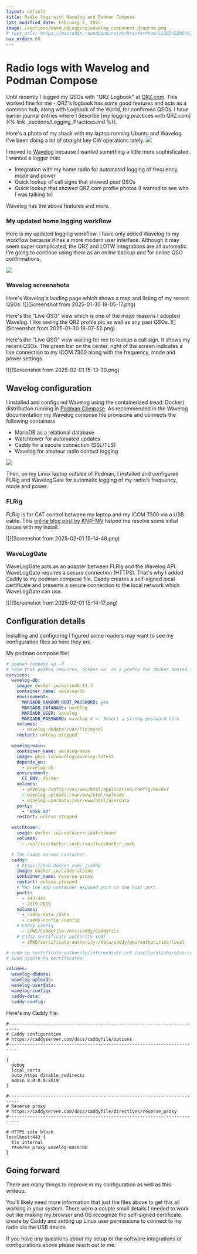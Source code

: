 ```yaml
---
layout: default
title: Radio logs with Wavelog and Podman Compose
last_modified_date: February 2, 2025
image: /sections/WaveLogLogging/wavelog_component_diagram.png
# toot_urls: https://mastodon.roundpond.net/@chrisfarnham/113834329546138270
nav_order: 60
---
```


# Radio logs with Wavelog and Podman Compose

Until recently I logged my QSOs with "QRZ Logbook" at [QRZ.com](https://www.qrz.com/). This worked fine for me - QRZ's
logbook has some good features and acts as a common hub, along with Logbook of the World, for confirmed QSOs. I have
earlier journal entries where I describe [my logging practices with QRZ.com]({% link _sections/Logging_Practices.md %}).


Here's a photo of my shack with my laptop running Ubuntu and Wavelog. I've been doing a lot of straight key CW operations lately.
![](PXL_20250202_160841886.jpg)

I moved to [Wavelog](https://github.com/wavelog/wavelog) because I wanted something a little more sophisticated. I wanted
a logger that:

 - Integration with my home radio for automated logging of frequency, mode and power
 - Quick lookup of call signs that showed past QSOs
 - Quick lookup that showed QRZ.com profile photos (I wanted to see who I was talking to)

Wavelog has the above features and more.


### My updated home logging workflow

Here is my updated logging workflow. I have only added Wavelog to my workflow because it has a more modern user interface.
Although it may seem super complicated, the QRZ and LOTW integrations are all automatic. I'm going to continue using them
as an online backup and for online QSO confirmations.

![](updated_radio_workflow_wl.png)



### Wavelog screenshots

Here's Wavelog's landing page which shows a map and listing of my recent QSOs.
![](Screenshot from 2025-01-30 18-05-17.png)

Here's the "Live QSO" view which is one of the major reasons I adopted Wavelog. I like seeing the QRZ profile pic as well
as any past QSOs.
![](Screenshot from 2025-01-30 18-07-52.png)


Here's the "Live QSO" view waiting for me to lookup a call sign. It shows my recent QSOs. The green bar on the center, right of the
screen indicates a live connection to my ICOM 7300 along with the frequency, mode and power settings.

![](Screenshot from 2025-02-01 15-13-30.png)


## Wavelog configuration

I installed and configured Wavelog using the containerized (read: Docker) distribution running in
[Podman Compose](https://github.com/containers/podman-compose). As recommended in the Wavelog documentation
my Wavelog compose file provisions and connects the following containers

  - MariaDB as a relational database
  - Watchtower for automated updates
  - Caddy for a secure connection (SSL/TLS)
  - Wavelog for amateur radio contact logging


![](wavelog_component_diagram.png)

Then, on my Linux laptop outside of Podman, I installed and configured FLRig and WavelogGate for automatic
logging of my radio's frequency, mode and power.

### FLRig

FLRig is for CAT control between my laptop and my ICOM 7300 via a USB cable.
This [online blog post by KN4FMV](https://hagensieker.com/2024/12/21/icom-7300-rig-control-under-linux/) helped me resolve some initial
issues with my install.

![](Screenshot from 2025-02-01 15-14-49.png)


### WaveLogGate

WaveLogGate acts as an adapter between FLRig and the Wavelog API. WaveLogGate requires a secure connection (HTTPS).
That's why I added Caddy to my podman compose file.
Caddy creates a self-signed local certificate and presents a secure connection to the local network which
WaveLogGate can use.

![](Screenshot from 2025-02-01 15-14-17.png)

## Configuration details

Installing and configuring I figured some readers may want to see my configuration files so here they are.

My podman compose file:

```yaml
# podman compose up -d
# note that podman requires `docker.io` as a prefix for docker hosted images
services:
  wavelog-db:
    image: docker.io/mariadb:11.3
    container_name: wavelog-db
    environment:
      MARIADB_RANDOM_ROOT_PASSWORD: yes
      MARIADB_DATABASE: wavelog
      MARIADB_USER: wavelog
      MARIADB_PASSWORD: wavelog # <- Insert a strong password here
    volumes:
      - wavelog-dbdata:/var/lib/mysql
    restart: unless-stopped

  wavelog-main:
    container_name: wavelog-main
    image: ghcr.io/wavelog/wavelog:latest
    depends_on:
      - wavelog-db
    environment:
      CI_ENV: docker
    volumes:
      - wavelog-config:/var/www/html/application/config/docker
      - wavelog-uploads:/var/www/html/uploads
      - wavelog-userdata:/var/www/html/userdata
    ports:
      - "8086:80"
    restart: unless-stopped

  watchtower:
    image: docker.io/containrrr/watchtower
    volumes:
      - /var/run/docker.sock:/var/run/docker.sock

  # The Caddy server container.
  caddy:
    # https://hub.docker.com/_/caddy
    image: docker.io/caddy:alpine
    container_name: reverse-proxy
    restart: unless-stopped
    # Map the app container exposed port to the host port.
    ports:
      - 443:443
      - 2019:2019
    volumes:
      - caddy-data:/data
      - caddy-config:/config
    # Caddy config
      - $PWD/Caddyfile:/etc/caddy/Caddyfile
    # Caddy certificate authority (CA)
      - $PWD/certificate-authority:/data/caddy/pki/authorities/local

# sudo cp certificate-authority/intermediate.crt /usr/local/share/ca-certificates/
# sudo update-ca-certificates

volumes:
  wavelog-dbdata:
  wavelog-uploads:
  wavelog-userdata:
  wavelog-config:
  caddy-data:
  caddy-config:

```

Here's my Caddy file:

```
#--------------------------------------------------------------------------
# Caddy configuration
# https://caddyserver.com/docs/caddyfile/options
#--------------------------------------------------------------------------

{
  debug
  local_certs
  auto_https disable_redirects
  admin 0.0.0.0:2019
}

#--------------------------------------------------------------------------
# Reverse proxy
# https://caddyserver.com/docs/caddyfile/directives/reverse_proxy
#--------------------------------------------------------------------------

# HTTPS site block
localhost:443 {
  tls internal
  reverse_proxy wavelog-main:80
}
```

## Going forward

There are many things to improve in my configuration as well as this writeup.

You'll likely need more information that just the files above to get this all working in your system. There were a couple small details
I needed to work out like making my browser and OS recognize the self-signed certificate create by Caddy and setting up Linux user
permissions to connect to my radio via the USB device.

If you have any questions about my setup or the software integrations or configurations above please reach out to me.
